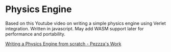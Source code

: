 # Physics Engine

Based on this Youtube video on writing a simple physics engine using Verlet integration.
Written in javascript. May add WASM support later for performance and portability.

[Writing a Physics Engine from scratch - Pezzza's Work](https://youtu.be/lS_qeBy3aQI)
